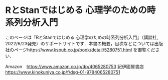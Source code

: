 # RとStanではじめる 心理学のための時系列分析入門 

このページは『RとStanではじめる 心理学のための時系列分析入門』（講談社, 2022/6/23発売）のサポートサイトです．本書の概要，目次などについては出版社のページhttps://www.kspub.co.jp/book/detail/5280751.html
を御覧ください．

Amazon　https://www.amazon.co.jp/dp/4065280753
紀伊國屋書店　https://www.kinokuniya.co.jp/f/dsg-01-9784065280751

